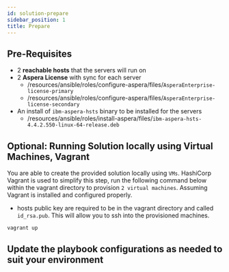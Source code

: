 ```yaml
---
id: solution-prepare
sidebar_position: 1
title: Prepare
---
```


## Pre-Requisites

- 2 **reachable hosts** that the servers will run on
- 2 **Aspera License** with sync for each server
  - /resources/ansible/roles/configure-aspera/files/`AsperaEnterprise-license-primary`
  - /resources/ansible/roles/configure-aspera/files/`AsperaEnterprise-license-secondary`
- An install of `ibm-aspera-hsts` binary to be installed for the servers
  - /resources/ansible/roles/install-aspera/files/`ibm-aspera-hsts-4.4.2.550-linux-64-release.deb`

## Optional: Running Solution locally using Virtual Machines, Vagrant

You are able to create the provided solution locally using `VMs`. HashiCorp Vagrant is used to simplify this step, run the following command below within the vagrant directory to provision `2 virtual machines`. Assuming Vagrant is installed and configured properly.

- hosts public key are required to be in the vagrant directory and called `id_rsa.pub`. This will allow you to ssh into the provisioned machines.

```sh
vagrant up
```

## Update the playbook configurations as needed to suit your environment
